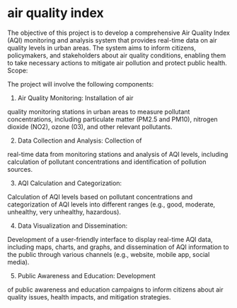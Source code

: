 # air quality index
The objective of this project is to develop a comprehensive Air Quality Index (AQI) monitoring and analysis system that provides real-time data on air quality levels in urban areas. The system aims to inform citizens, policymakers, and stakeholders about air quality conditions, enabling them to take necessary actions to mitigate air pollution and protect public health.
Scope:

The project will involve the following components:

1. Air Quality Monitoring: Installation of air

quality monitoring stations in urban areas to measure pollutant concentrations, including particulate matter (PM2.5 and PM10), nitrogen dioxide (NO2), ozone (03), and other relevant pollutants.

2. Data Collection and Analysis: Collection of

real-time data from monitoring stations and analysis of AQI levels, including calculation of pollutant concentrations and identification of pollution sources.

3. AQI Calculation and Categorization:

Calculation of AQI levels based on pollutant concentrations and categorization of AQI levels into different ranges (e.g., good, moderate, unhealthy, very unhealthy, hazardous).

4. Data Visualization and Dissemination:

Development of a user-friendly interface to display real-time AQI data, including maps, charts, and graphs, and dissemination of AQI information to the public through various channels (e.g., website, mobile app, social media).

5. Public Awareness and Education: Development

of public awareness and education campaigns to inform citizens about air quality issues, health impacts, and mitigation strategies.
